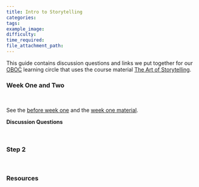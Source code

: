 ```yaml
---
title: Intro to Storytelling
categories:
tags:
example_image:
difficulty:
time_required:
file_attachment_path:
---
```

This guide contains discussion questions and links we put together for our [OBOC](https://www.chipublib.org/one-book-one-chicago/) learning circle that uses the course material [The Art of Storytelling](https://courtduvall.github.io/The-Art-of-Storytelling/modules/before%20week%20one/preliminary/).

### Week One and Two

&nbsp;

See the [before week one](https://courtduvall.github.io/The-Art-of-Storytelling/modules/before%20week%20one/preliminary/) and the [week one material](https://courtduvall.github.io/The-Art-of-Storytelling/modules/week%20one/Weekone/).

**Discussion Questions**

&nbsp;

### Step 2

&nbsp;

### Resources

&nbsp;
